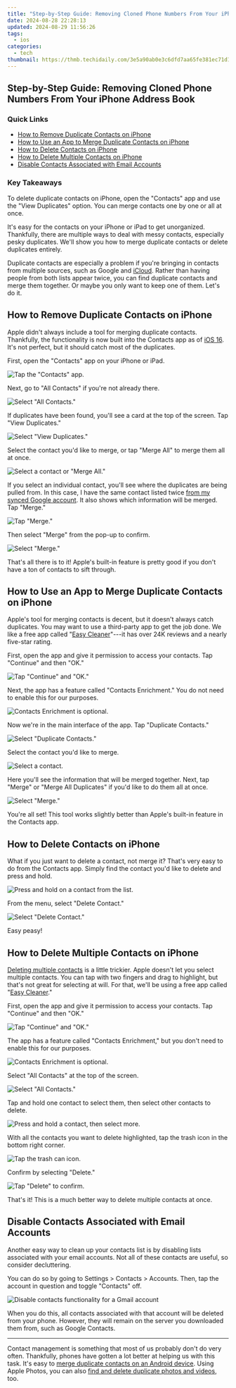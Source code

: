 ```yaml
---
title: "Step-by-Step Guide: Removing Cloned Phone Numbers From Your iPhone Address Book"
date: 2024-08-28 22:28:13
updated: 2024-08-29 11:56:26
tags:
  - ios
categories:
  - tech
thumbnail: https://thmb.techidaily.com/3e5a90ab0e3c6dfd7aa65fe381ec71d12d0b563a60e02073718388cd3d8e712f.jpg
---
```


## Step-by-Step Guide: Removing Cloned Phone Numbers From Your iPhone Address Book

### Quick Links

* [How to Remove Duplicate Contacts on iPhone](https://win-blog.techidaily.com/fixing-the-perpetual-90-buffer-of-phasmophobia-update-202n-solutions-unveiled/)
* [How to Use an App to Merge Duplicate Contacts on iPhone](https://android-frp.techidaily.com/in-2024-hassle-free-ways-to-remove-frp-lock-on-oppo-a59-5g-phones-withwithout-a-pc-by-drfone-android/)
* [How to Delete Contacts on iPhone](https://video-capture.techidaily.com/updated-peepsnapper-screen-grab-examination-and-replacements-for-2024/)
* [How to Delete Multiple Contacts on iPhone](https://extra-hints.techidaily.com/discover-the-top-5-audio-editors-empowering-vtuber-creators/)
* [Disable Contacts Associated with Email Accounts](https://facebook-video-recording.techidaily.com/new-unlock-the-magic-for-fbs-10-music-vids-recipe-book/)

### Key Takeaways

 To delete duplicate contacts on iPhone, open the "Contacts" app and use the "View Duplicates" option. You can merge contacts one by one or all at once.

 It's easy for the contacts on your iPhone or iPad to get unorganized. Thankfully, there are multiple ways to deal with messy contacts, especially pesky duplicates. We'll show you how to merge duplicate contacts or delete duplicates entirely.

 Duplicate contacts are especially a problem if you're bringing in contacts from multiple sources, such as Google and [iCloud](https://screen-mirroring-recording.techidaily.com/new-in-2024-urban-uprising-video-game-list-like-gta-v/). Rather than having people from both lists appear twice, you can find duplicate contacts and merge them together. Or maybe you only want to keep one of them. Let's do it.

##  How to Remove Duplicate Contacts on iPhone

 Apple didn't always include a tool for merging duplicate contacts. Thankfully, the functionality is now built into the Contacts app as of [iOS 16](https://facebook-video-footage.techidaily.com/2024-approved-youtubes-top-12-choices-in-gamers-introductory-videos-freepaid/). It's not perfect, but it should catch most of the duplicates.

 First, open the "Contacts" app on your iPhone or iPad.

![Tap the &quot;Contacts&quot; app.](https://static1.howtogeekimages.com/wordpress/wp-content/uploads/2015/05/IMG_0187.png) 

 Next, go to "All Contacts" if you're not already there.

![Select &quot;All Contacts.&quot;](https://static1.howtogeekimages.com/wordpress/wp-content/uploads/2015/05/IMG_0188.png) 

 If duplicates have been found, you'll see a card at the top of the screen. Tap "View Duplicates."

![Select &quot;View Duplicates.&quot;](https://static1.howtogeekimages.com/wordpress/wp-content/uploads/2015/05/IMG_0189.png) 

 Select the contact you'd like to merge, or tap "Merge All" to merge them all at once.

![Select a contact or &quot;Merge All.&quot;](https://static1.howtogeekimages.com/wordpress/wp-content/uploads/2015/05/IMG_0190a.png) 

 If you select an individual contact, you'll see where the duplicates are being pulled from. In this case, I have the same contact listed twice [from my synced Google account](https://facebook-record-videos.techidaily.com/updated-in-2024-clip-groove-best-bgm-choices-for-todays-popular-yt-shorts/). It also shows which information will be merged. Tap "Merge."

![Tap &quot;Merge.&quot;](https://static1.howtogeekimages.com/wordpress/wp-content/uploads/2015/05/IMG_0191.png) 

 Then select "Merge" from the pop-up to confirm.

![Select &quot;Merge.&quot;](https://static1.howtogeekimages.com/wordpress/wp-content/uploads/2015/05/IMG_0194a.png) 

 That's all there is to it! Apple's built-in feature is pretty good if you don't have a ton of contacts to sift through.

##  How to Use an App to Merge Duplicate Contacts on iPhone

 Apple's tool for merging contacts is decent, but it doesn't always catch duplicates. You may want to use a third-party app to get the job done. We like a free app called "[Easy Cleaner](https://apps.apple.com/us/app/easy-cleaner/id519077149)"---it has over 24K reviews and a nearly five-star rating.

 First, open the app and give it permission to access your contacts. Tap "Continue" and then "OK."

![Tap &quot;Continue&quot; and &quot;OK.&quot;](https://static1.howtogeekimages.com/wordpress/wp-content/uploads/2015/05/IMG_0195-1.png) 

 Next, the app has a feature called "Contacts Enrichment." You do not need to enable this for our purposes.

![Contacts Enrichment is optional.](https://static1.howtogeekimages.com/wordpress/wp-content/uploads/2015/05/IMG_0197.png) 

 Now we're in the main interface of the app. Tap "Duplicate Contacts."

![Select &quot;Duplicate Contacts.&quot;](https://static1.howtogeekimages.com/wordpress/wp-content/uploads/2015/05/IMG_0198.png) 

 Select the contact you'd like to merge.

![Select a contact.](https://static1.howtogeekimages.com/wordpress/wp-content/uploads/2015/05/IMG_0199-1.png) 

 Here you'll see the information that will be merged together. Next, tap "Merge" or "Merge All Duplicates" if you'd like to do them all at once.

![Select &quot;Merge.&quot;](https://static1.howtogeekimages.com/wordpress/wp-content/uploads/2015/05/IMG_0200.png) 

 You're all set! This tool works slightly better than Apple's built-in feature in the Contacts app.

##  How to Delete Contacts on iPhone

 What if you just want to delete a contact, not merge it? That's very easy to do from the Contacts app. Simply find the contact you'd like to delete and press and hold.

![Press and hold on a contact from the list.](https://static1.howtogeekimages.com/wordpress/wp-content/uploads/2015/05/IMG_0201.png) 

 From the menu, select "Delete Contact."

![Select &quot;Delete Contact.&quot;](https://static1.howtogeekimages.com/wordpress/wp-content/uploads/2015/05/IMG_0202.png) 

 Easy peasy!

##  How to Delete Multiple Contacts on iPhone

[Deleting multiple contacts](https://extra-skills.techidaily.com/2024-approved-navigating-live-stream-providers-with-10-top-insights/) is a little trickier. Apple doesn't let you select multiple contacts. You can tap with two fingers and drag to highlight, but that's not great for selecting at will. For that, we'll be using a free app called "[Easy Cleaner](https://apps.apple.com/us/app/easy-cleaner/id519077149)."

 First, open the app and give it permission to access your contacts. Tap "Continue" and then "OK."

![Tap &quot;Continue&quot; and &quot;OK.&quot;](https://static1.howtogeekimages.com/wordpress/wp-content/uploads/2015/05/IMG_0195-1.png) 

 The app has a feature called "Contacts Enrichment," but you don't need to enable this for our purposes.

![Contacts Enrichment is optional.](https://static1.howtogeekimages.com/wordpress/wp-content/uploads/2015/05/IMG_0197.png) 

 Select "All Contacts" at the top of the screen.

![Select &quot;All Contacts.&quot;](https://static1.howtogeekimages.com/wordpress/wp-content/uploads/2015/05/IMG_0203.png) 

 Tap and hold one contact to select them, then select other contacts to delete.

![Press and hold a contact, then select more.](https://static1.howtogeekimages.com/wordpress/wp-content/uploads/2015/05/IMG_0204.png) 

 With all the contacts you want to delete highlighted, tap the trash icon in the bottom right corner.

![Tap the trash can icon.](https://static1.howtogeekimages.com/wordpress/wp-content/uploads/2015/05/2023-02-03_15-44-08.png) 

 Confirm by selecting "Delete."

![Tap &quot;Delete&quot; to confirm.](https://static1.howtogeekimages.com/wordpress/wp-content/uploads/2015/05/IMG_0205.png) 

 That's it! This is a much better way to delete multiple contacts at once.

##  Disable Contacts Associated with Email Accounts

 Another easy way to clean up your contacts list is by disabling lists associated with your email accounts. Not all of these contacts are useful, so consider decluttering.

 You can do so by going to Settings > Contacts > Accounts. Then, tap the account in question and toggle "Contacts" off.

![Disable contacts functionality for a Gmail account](https://static1.howtogeekimages.com/wordpress/wp-content/uploads/2022/09/disable_contacts_account.jpg) 

 When you do this, all contacts associated with that account will be deleted from your phone. However, they will remain on the server you downloaded them from, such as Google Contacts.

---

 Contact management is something that most of us probably don't do very often. Thankfully, phones have gotten a lot better at helping us with this task. It's easy to [merge duplicate contacts on an Android device](https://visual-screen-recording.techidaily.com/new-2024-approved-streamlined-steps-to-document-chat-calls-on-whatsapp/). Using Apple Photos, you can also [find and delete duplicate photos and videos](https://ai-topics.techidaily.com/updated-2024-approved-what-is-chatgpt/), too.

<ins class="adsbygoogle"
     style="display:block"
     data-ad-format="autorelaxed"
     data-ad-client="ca-pub-7571918770474297"
     data-ad-slot="1223367746"></ins>



<ins class="adsbygoogle"
     style="display:block"
     data-ad-client="ca-pub-7571918770474297"
     data-ad-slot="8358498916"
     data-ad-format="auto"
     data-full-width-responsive="true"></ins>
